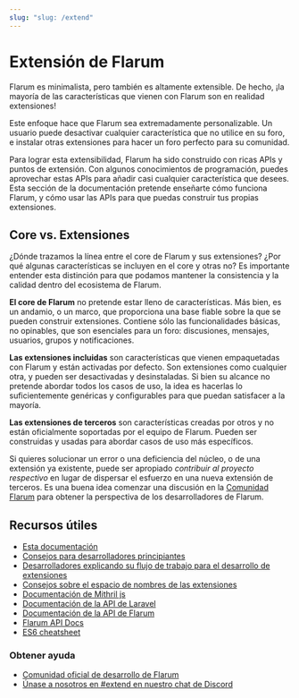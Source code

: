 ```yaml
---
slug: "slug: /extend"
---
```


# Extensión de Flarum

Flarum es minimalista, pero también es altamente extensible. De hecho, ¡la mayoría de las características que vienen con Flarum son en realidad extensiones!

Este enfoque hace que Flarum sea extremadamente personalizable. Un usuario puede desactivar cualquier característica que no utilice en su foro, e instalar otras extensiones para hacer un foro perfecto para su comunidad.

Para lograr esta extensibilidad, Flarum ha sido construido con ricas APIs y puntos de extensión. Con algunos conocimientos de programación, puedes aprovechar estas APIs para añadir casi cualquier característica que desees. Esta sección de la documentación pretende enseñarte cómo funciona Flarum, y cómo usar las APIs para que puedas construir tus propias extensiones.

## Core vs. Extensiones

¿Dónde trazamos la línea entre el core de Flarum y sus extensiones? ¿Por qué algunas características se incluyen en el core y otras no? Es importante entender esta distinción para que podamos mantener la consistencia y la calidad dentro del ecosistema de Flarum.

**El core de Flarum** no pretende estar lleno de características. Más bien, es un andamio, o un marco, que proporciona una base fiable sobre la que se pueden construir extensiones. Contiene sólo las funcionalidades básicas, no opinables, que son esenciales para un foro: discusiones, mensajes, usuarios, grupos y notificaciones.

**Las extensiones incluidas** son características que vienen empaquetadas con Flarum y están activadas por defecto. Son extensiones como cualquier otra, y pueden ser desactivadas y desinstaladas. Si bien su alcance no pretende abordar todos los casos de uso, la idea es hacerlas lo suficientemente genéricas y configurables para que puedan satisfacer a la mayoría.

**Las extensiones de terceros** son características creadas por otros y no están oficialmente soportadas por el equipo de Flarum. Pueden ser construidas y usadas para abordar casos de uso más específicos.

Si quieres solucionar un error o una deficiencia del núcleo, o de una extensión ya existente, puede ser apropiado _contribuir al proyecto respectivo_ en lugar de dispersar el esfuerzo en una nueva extensión de terceros. Es una buena idea comenzar una discusión en la [Comunidad Flarum](https://discuss.flarum.org/) para obtener la perspectiva de los desarrolladores de Flarum.

## Recursos útiles

- [Esta documentación](start.md)
- [Consejos para desarrolladores principiantes](https://discuss.flarum.org/d/5512-extension-development-tips)
- [Desarrolladores explicando su flujo de trabajo para el desarrollo de extensiones](https://github.com/flarum/cli)
- [Consejos sobre el espacio de nombres de las extensiones](https://discuss.flarum.org/d/6320-extension-developers-show-us-your-workflow)
- [Documentación de Mithril js](https://discuss.flarum.org/d/9625-flarum-extension-namespacing-tips)
- [Documentación de la API de Laravel](https://mithril.js.org/)
- [Documentación de la API de Flarum](https://laravel.com/api/8.x/)
- [Flarum API Docs](https://api.flarum.org)
- [ES6 cheatsheet](https://github.com/DrkSephy/es6-cheatsheet)

### Obtener ayuda

- [Comunidad oficial de desarrollo de Flarum](https://discuss.flarum.org/t/dev)
- [Únase a nosotros en #extend en nuestro chat de Discord](https://flarum.org/discord/)
